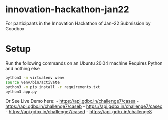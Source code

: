 # innovation-hackathon-jan22
For participants in the Innovation Hackathon of Jan-22
Submission by Goodbox

# Setup 
Run the following commands on an Ubuntu 20.04 machine
Requires Python and nothing else
```bash
python3 -m virtualenv venv
source venv/bin/activate
python3 -m pip install -r requirements.txt
python3 app.py
```
Or See Live Demo here:
    - https://api.gdbx.in/challenge7/casea
    - https://api.gdbx.in/challenge7/caseb
    - https://api.gdbx.in/challenge7/casec
    - https://api.gdbx.in/challenge7/cased
    - https://api.gdbx.in/challenge8


